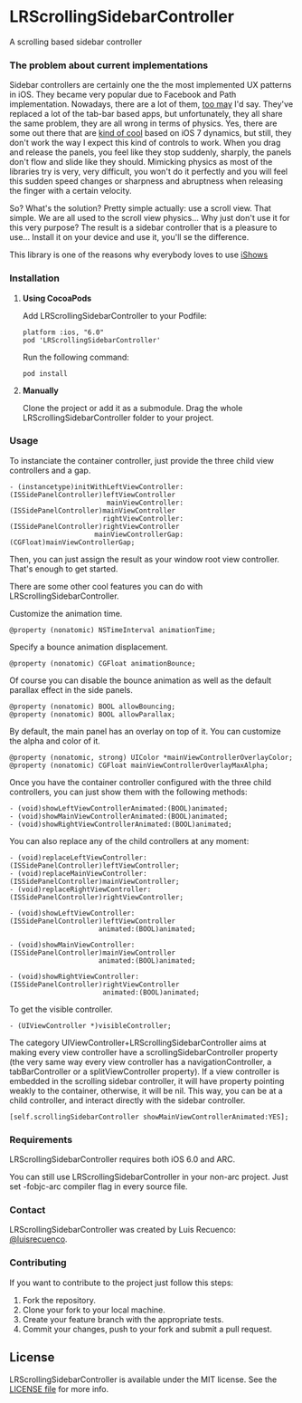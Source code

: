 LRScrollingSidebarController
============================

A scrolling based sidebar controller

### The problem about current implementations

Sidebar controllers are certainly one the the most implemented UX patterns in iOS. They became very popular due to Facebook and Path implementation. Nowadays, there are a lot of them, [too may](http://bitly.com/bundles/o_27ukkruo5l/1) I'd say. They've replaced a lot of the tab-bar based apps, but unfortunately, they all share the same problem, they are all wrong in terms of physics. Yes, there are some out there that are [kind of cool](https://github.com/monospacecollective/MSDynamicsDrawerViewController/) based on iOS 7 dynamics, but still, they don't work the way I expect this kind of controls to work. When you drag and release the panels, you feel like they stop suddenly, sharply, the panels don't flow and slide like they should. Mimicking physics as most of the libraries try is very, very difficult, you won't do it perfectly and you will feel this sudden speed changes or sharpness and abruptness when releasing the finger with a certain velocity.

So? What's the solution? Pretty simple actually: use a scroll view. That simple. We are all used to the scroll view physics... Why just don't use it for this very purpose? The result is a sidebar controller that is a pleasure to use... Install it on your device and use it, you'll se the difference.

This library is one of the reasons why everybody loves to use [iShows](http://ishowsapp.com/)

### Installation

1. **Using CocoaPods**

   Add LRScrollingSidebarController to your Podfile:

   ```
   platform :ios, "6.0"
   pod 'LRScrollingSidebarController'
   ```

   Run the following command:

   ```
   pod install
   ```

2. **Manually**

   Clone the project or add it as a submodule. Drag the whole LRScrollingSidebarController folder to your project.

### Usage

To instanciate the container controller, just provide the three child view controllers and a gap.

```
- (instancetype)initWithLeftViewController:(ISSidePanelController)leftViewController
                        mainViewController:(ISSidePanelController)mainViewController
                       rightViewController:(ISSidePanelController)rightViewController
                     mainViewControllerGap:(CGFloat)mainViewControllerGap;
```

Then, you can just assign the result as your window root view controller. That's enough to get started.

There are some other cool features you can do with LRScrollingSidebarController.

Customize the animation time.

```
@property (nonatomic) NSTimeInterval animationTime;
```

Specify a bounce animation displacement.

```
@property (nonatomic) CGFloat animationBounce;
```

Of course you can disable the bounce animation as well as the default parallax effect in the side panels.

```
@property (nonatomic) BOOL allowBouncing;
@property (nonatomic) BOOL allowParallax;
```

By default, the main panel has an overlay on top of it. You can customize the alpha and color of it.

```
@property (nonatomic, strong) UIColor *mainViewControllerOverlayColor;
@property (nonatomic) CGFloat mainViewControllerOverlayMaxAlpha;
```

Once you have the container controller configured with the three child controllers, you can just show them with the following methods:

```
- (void)showLeftViewControllerAnimated:(BOOL)animated;
- (void)showMainViewControllerAnimated:(BOOL)animated;
- (void)showRightViewControllerAnimated:(BOOL)animated;
```

You can also replace any of the child controllers at any moment:

```
- (void)replaceLeftViewController:(ISSidePanelController)leftViewController;
- (void)replaceMainViewController:(ISSidePanelController)mainViewController;
- (void)replaceRightViewController:(ISSidePanelController)rightViewController;

- (void)showLeftViewController:(ISSidePanelController)leftViewController
                      animated:(BOOL)animated;

- (void)showMainViewController:(ISSidePanelController)mainViewController
                      animated:(BOOL)animated;

- (void)showRightViewController:(ISSidePanelController)rightViewController
                       animated:(BOOL)animated;
```

To get the visible controller.

```
- (UIViewController *)visibleController;
```

The category UIViewController+LRScrollingSidebarController aims at making every view controller have a scrollingSidebarController property (the very same way every view controller has a navigationController, a tabBarController or a splitViewController property). If a view controller is embedded in the scrolling sidebar controller, it will have property pointing weakly to the container, otherwise, it will be nil. This way, you can be at a child controller, and interact directly with the sidebar controller.

```
[self.scrollingSidebarController showMainViewControllerAnimated:YES];
```

### Requirements

LRScrollingSidebarController requires both iOS 6.0 and ARC.

You can still use LRScrollingSidebarController in your non-arc project. Just set -fobjc-arc compiler flag in every source file.

### Contact

LRScrollingSidebarController was created by Luis Recuenco: [@luisrecuenco](https://twitter.com/luisrecuenco).

### Contributing

If you want to contribute to the project just follow this steps:

1. Fork the repository.
2. Clone your fork to your local machine.
3. Create your feature branch with the appropriate tests.
4. Commit your changes, push to your fork and submit a pull request.

## License

LRScrollingSidebarController is available under the MIT license. See the [LICENSE file](https://github.com/luisrecuenco/LRScrollingSidebarController/blob/master/LICENSE) for more info.
